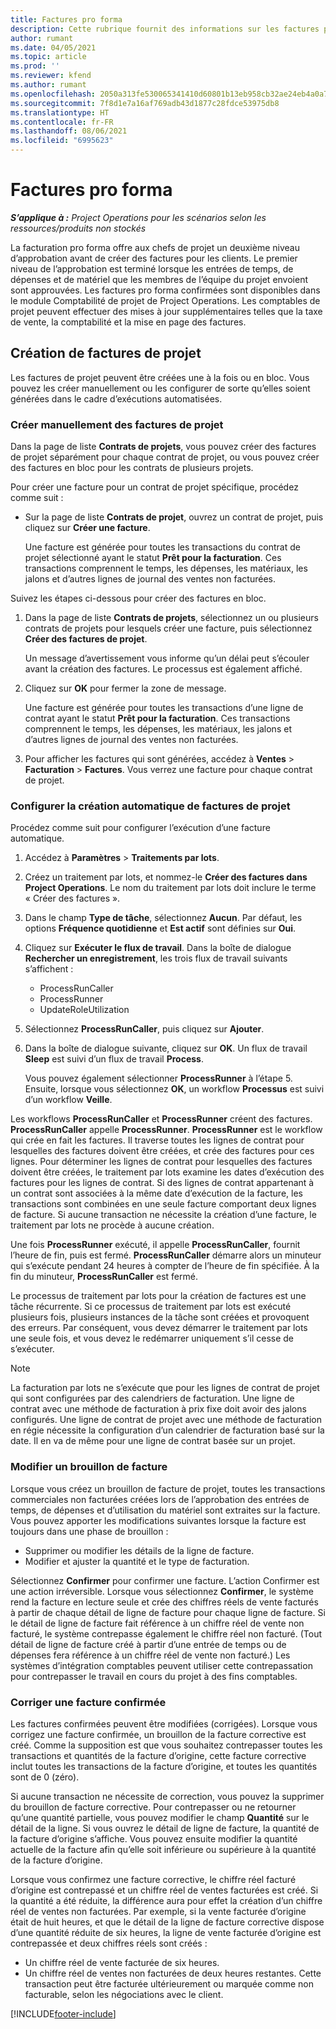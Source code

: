 ```yaml
---
title: Factures pro forma
description: Cette rubrique fournit des informations sur les factures pro forma dans Project Operations.
author: rumant
ms.date: 04/05/2021
ms.topic: article
ms.prod: ''
ms.reviewer: kfend
ms.author: rumant
ms.openlocfilehash: 2050a313fe530065341410d60801b13eb958cb32ae24eb4a0a71ab7ea5061881
ms.sourcegitcommit: 7f8d1e7a16af769adb43d1877c28fdce53975db8
ms.translationtype: HT
ms.contentlocale: fr-FR
ms.lasthandoff: 08/06/2021
ms.locfileid: "6995623"
---
```

# <a name="proforma-invoices"></a>Factures pro forma

_**S’applique à :** Project Operations pour les scénarios selon les ressources/produits non stockés_

La facturation pro forma offre aux chefs de projet un deuxième niveau d’approbation avant de créer des factures pour les clients. Le premier niveau de l’approbation est terminé lorsque les entrées de temps, de dépenses et de matériel que les membres de l’équipe du projet envoient sont approuvées. Les factures pro forma confirmées sont disponibles dans le module Comptabilité de projet de Project Operations. Les comptables de projet peuvent effectuer des mises à jour supplémentaires telles que la taxe de vente, la comptabilité et la mise en page des factures.


## <a name="creating-project-invoices"></a>Création de factures de projet

Les factures de projet peuvent être créées une à la fois ou en bloc. Vous pouvez les créer manuellement ou les configurer de sorte qu’elles soient générées dans le cadre d’exécutions automatisées.

### <a name="manually-create-project-invoices"></a>Créer manuellement des factures de projet 

Dans la page de liste **Contrats de projets**, vous pouvez créer des factures de projet séparément pour chaque contrat de projet, ou vous pouvez créer des factures en bloc pour les contrats de plusieurs projets.

Pour créer une facture pour un contrat de projet spécifique, procédez comme suit :

- Sur la page de liste **Contrats de projet**, ouvrez un contrat de projet, puis cliquez sur **Créer une facture**.

    Une facture est générée pour toutes les transactions du contrat de projet sélectionné ayant le statut **Prêt pour la facturation**. Ces transactions comprennent le temps, les dépenses, les matériaux, les jalons et d’autres lignes de journal des ventes non facturées.

Suivez les étapes ci-dessous pour créer des factures en bloc.

1. Dans la page de liste **Contrats de projets**, sélectionnez un ou plusieurs contrats de projets pour lesquels créer une facture, puis sélectionnez **Créer des factures de projet**.

    Un message d’avertissement vous informe qu’un délai peut s’écouler avant la création des factures. Le processus est également affiché.

2. Cliquez sur **OK** pour fermer la zone de message.

    Une facture est générée pour toutes les transactions d’une ligne de contrat ayant le statut **Prêt pour la facturation**. Ces transactions comprennent le temps, les dépenses, les matériaux, les jalons et d’autres lignes de journal des ventes non facturées.

3. Pour afficher les factures qui sont générées, accédez à **Ventes** \> **Facturation** \> **Factures**. Vous verrez une facture pour chaque contrat de projet.

### <a name="set-up-automated-creation-of-project-invoices"></a>Configurer la création automatique de factures de projet 

Procédez comme suit pour configurer l’exécution d’une facture automatique.

1. Accédez à **Paramètres** \> **Traitements par lots**.
2. Créez un traitement par lots, et nommez-le **Créer des factures dans Project Operations**. Le nom du traitement par lots doit inclure le terme « Créer des factures ».
3. Dans le champ **Type de tâche**, sélectionnez **Aucun**. Par défaut, les options **Fréquence quotidienne** et **Est actif** sont définies sur **Oui**.
4. Cliquez sur **Exécuter le flux de travail**. Dans la boîte de dialogue **Rechercher un enregistrement**, les trois flux de travail suivants s’affichent :

    - ProcessRunCaller
    - ProcessRunner
    - UpdateRoleUtilization

5. Sélectionnez **ProcessRunCaller**, puis cliquez sur **Ajouter**.
6. Dans la boîte de dialogue suivante, cliquez sur **OK**. Un flux de travail **Sleep** est suivi d’un flux de travail **Process**.

    Vous pouvez également sélectionner **ProcessRunner** à l’étape 5. Ensuite, lorsque vous sélectionnez **OK**, un workflow **Processus** est suivi d’un workflow **Veille**.

Les workflows **ProcessRunCaller** et **ProcessRunner** créent des factures. **ProcessRunCaller** appelle **ProcessRunner**. **ProcessRunner** est le workflow qui crée en fait les factures. Il traverse toutes les lignes de contrat pour lesquelles des factures doivent être créées, et crée des factures pour ces lignes. Pour déterminer les lignes de contrat pour lesquelles des factures doivent être créées, le traitement par lots examine les dates d’exécution des factures pour les lignes de contrat. Si des lignes de contrat appartenant à un contrat sont associées à la même date d’exécution de la facture, les transactions sont combinées en une seule facture comportant deux lignes de facture. Si aucune transaction ne nécessite la création d’une facture, le traitement par lots ne procède à aucune création.

Une fois **ProcessRunner** exécuté, il appelle **ProcessRunCaller**, fournit l’heure de fin, puis est fermé. **ProcessRunCaller** démarre alors un minuteur qui s’exécute pendant 24 heures à compter de l’heure de fin spécifiée. À la fin du minuteur, **ProcessRunCaller** est fermé.

Le processus de traitement par lots pour la création de factures est une tâche récurrente. Si ce processus de traitement par lots est exécuté plusieurs fois, plusieurs instances de la tâche sont créées et provoquent des erreurs. Par conséquent, vous devez démarrer le traitement par lots une seule fois, et vous devez le redémarrer uniquement s’il cesse de s’exécuter.

> [!NOTE]
> La facturation par lots ne s’exécute que pour les lignes de contrat de projet qui sont configurées par des calendriers de facturation. Une ligne de contrat avec une méthode de facturation à prix fixe doit avoir des jalons configurés. Une ligne de contrat de projet avec une méthode de facturation en régie nécessite la configuration d’un calendrier de facturation basé sur la date. Il en va de même pour une ligne de contrat basée sur un projet.      
 
### <a name="edit-a-draft-invoice"></a>Modifier un brouillon de facture

Lorsque vous créez un brouillon de facture de projet, toutes les transactions commerciales non facturées créées lors de l’approbation des entrées de temps, de dépenses et d’utilisation du matériel sont extraites sur la facture. Vous pouvez apporter les modifications suivantes lorsque la facture est toujours dans une phase de brouillon :

- Supprimer ou modifier les détails de la ligne de facture.
- Modifier et ajuster la quantité et le type de facturation.

Sélectionnez **Confirmer** pour confirmer une facture. L’action Confirmer est une action irréversible. Lorsque vous sélectionnez **Confirmer**, le système rend la facture en lecture seule et crée des chiffres réels de vente facturés à partir de chaque détail de ligne de facture pour chaque ligne de facture. Si le détail de ligne de facture fait référence à un chiffre réel de vente non facturé, le système contrepasse également le chiffre réel non facturé. (Tout détail de ligne de facture créé à partir d’une entrée de temps ou de dépenses fera référence à un chiffre réel de vente non facturé.) Les systèmes d’intégration comptables peuvent utiliser cette contrepassation pour contrepasser le travail en cours du projet à des fins comptables.

### <a name="correct-a-confirmed-invoice"></a>Corriger une facture confirmée

Les factures confirmées peuvent être modifiées (corrigées). Lorsque vous corrigez une facture confirmée, un brouillon de la facture corrective est créé. Comme la supposition est que vous souhaitez contrepasser toutes les transactions et quantités de la facture d’origine, cette facture corrective inclut toutes les transactions de la facture d’origine, et toutes les quantités sont de 0 (zéro).

Si aucune transaction ne nécessite de correction, vous pouvez la supprimer du brouillon de facture corrective. Pour contrepasser ou ne retourner qu’une quantité partielle, vous pouvez modifier le champ **Quantité** sur le détail de la ligne. Si vous ouvrez le détail de ligne de facture, la quantité de la facture d’origine s’affiche. Vous pouvez ensuite modifier la quantité actuelle de la facture afin qu’elle soit inférieure ou supérieure à la quantité de la facture d’origine.

Lorsque vous confirmez une facture corrective, le chiffre réel facturé d’origine est contrepassé et un chiffre réel de ventes facturées est créé. Si la quantité a été réduite, la différence aura pour effet la création d’un chiffre réel de ventes non facturées. Par exemple, si la vente facturée d’origine était de huit heures, et que le détail de la ligne de facture corrective dispose d’une quantité réduite de six heures, la ligne de vente facturée d’origine est contrepassée et deux chiffres réels sont créés :

- Un chiffre réel de vente facturée de six heures.
- Un chiffre réel de ventes non facturées de deux heures restantes. Cette transaction peut être facturée ultérieurement ou marquée comme non facturable, selon les négociations avec le client.


[!INCLUDE[footer-include](../includes/footer-banner.md)]
